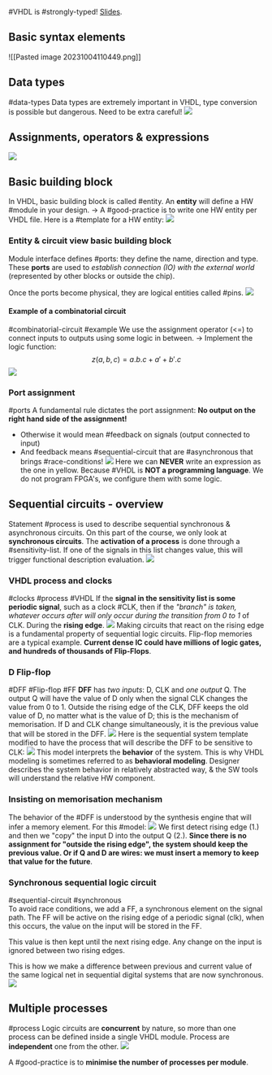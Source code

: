 #VHDL is #strongly-typed!
[Slides](ELECH409_Th01.pdf#page=44).
## Basic syntax elements
![[Pasted image 20231004110449.png]]
## Data types
#data-types
Data types are extremely important in VHDL, type conversion is possible but dangerous. Need to be extra careful!
![](Pasted%20image%2020231004110537.png)
## Assignments, operators & expressions
![](Pasted%20image%2020231004110716.png)
## Basic building block
In VHDL, basic building block is called #entity. An **entity** will define a HW #module in your design. 
$\to$ A #good-practice is to write one HW entity per VHDL file.
Here is a #template for a HW entity:
![](Pasted%20image%2020231004111004.png)
### Entity & circuit view basic building block
Module interface defines #ports: they define the name, direction and type. These **ports** are used to *establish connection (IO) with the external world* (represented by other blocks or outside the chip).

Once the ports become physical, they are logical entities called #pins.
![](Pasted%20image%2020231004111618.png)
#### Example of a combinatorial circuit
#combinatorial-circuit #example
We use the assignment operator (<=) to connect inputs to outputs using some logic in between.
$\to$ Implement the logic function:
$$z(a,b,c)=a.b.c+a'+b'.c$$
![](Pasted%20image%2020231004111819.png)
### Port assignment
#ports 
A fundamental rule dictates the port assignment: **No output on the right hand side of the assignment!**
- Otherwise it would mean #feedback on signals (output connected to input)
- And feedback means #sequential-circuit that are #asynchronous that brings #race-conditions!
![](Pasted%20image%2020231004112126.png)
Here we can **NEVER** write an expression as the one in yellow. Because #VHDL is **NOT a programming language**. We do not program FPGA's, we configure them with some logic.
## Sequential circuits - overview
Statement #process is used to describe sequential synchronous & asynchronous circuits. On this part of the course, we only look at **synchronous circuits**.
The **activation of a process** is done through a #sensitivity-list. If one of the signals in this list changes value, this will trigger functional description evaluation.
![](Pasted%20image%2020231004142805.png)
### VHDL process and clocks
#clocks #process #VHDL 
If the **signal in the sensitivity list is some periodic signal**, such as a clock #CLK, then if the *"branch" is taken, whatever occurs after will only occur during the transition from 0 to 1* of CLK. During the **rising edge**.
![](Pasted%20image%2020231004113054.png)
Making circuits that react on the rising edge is a fundamental property of sequential logic circuits. Flip-flop memories are a typical example. **Current dense IC could have millions of logic gates, and hundreds of thousands of Flip-Flops**.
### D Flip-flop
#DFF #Flip-flop #FF
**DFF** has *two inputs*: D, CLK and *one output* Q. The output Q will have the value of D only when the signal CLK changes the value from 0 to 1. Outside the rising edge of the CLK, DFF keeps the old value of D, no matter what is the value of D; this is the mechanism of memorisation. If D and CLK change simultaneously, it is the previous value that will be stored in the DFF.
![](Pasted%20image%2020231004113954.png)
Here is the sequential system template modified to have the process that will describe the DFF to be sensitive to CLK:
![](Pasted%20image%2020231004114400.png)
This model interprets the **behavior** of the system. This is why VHDL modeling is sometimes referred to as **behavioral modeling**. Designer describes the system behavior in relatively abstracted way, & the SW tools will understand the relative HW component.
### Insisting on memorisation mechanism
The behavior of the #DFF is understood by the synthesis engine that will infer a memory element.
For this #model:
![](Pasted%20image%2020231004114744.png)
We first detect rising edge (1.) and then we "copy" the input D into the output Q (2.).
**Since there is no assignment for  "outside the rising edge", the system should keep the previous value.
Or if Q and D are wires: we must insert a memory to keep that value for the future**.
### Synchronous sequential logic circuit
#sequential-circuit #synchronous  
To avoid race conditions, we add a FF, a synchronous element on the signal path. The FF will be active on the rising edge of a periodic signal (clk), when this occurs, the value on the input will be stored in the FF. 

This value is then kept until the next rising edge. Any change on the input is ignored between two rising edges. 

This is how we make a difference between previous and current value of the same logical net in sequential digital systems that are now synchronous.
![](Pasted%20image%2020231004143126.png)
## Multiple processes
#process
Logic circuits are **concurrent** by nature, so more than one process can be defined inside a single VHDL module. Process are **independent** one from the other.
![](Pasted%20image%2020231004115200.png)

A #good-practice is to **minimise the number of processes per module**.
